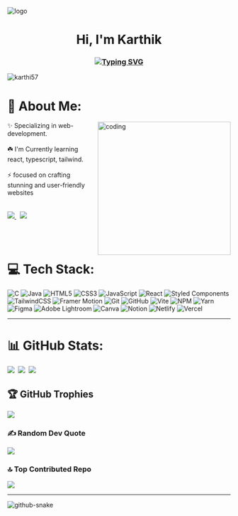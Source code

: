 ![logo](https://thumbs.gfycat.com/BetterHandmadeGull-size_restricted.gif)

<h1 align="center">Hi, <!<img src="https://camo.githubusercontent.com/e8e7b06ecf583bc040eb60e44eb5b8e0ecc5421320a92929ce21522dbc34c891/68747470733a2f2f6d656469612e67697068792e636f6d2f6d656469612f6876524a434c467a6361737252346961377a2f67697068792e676966" height="45" alt="✋"> I'm Karthik</h1>

<h3 align="center"><a href="https://github.com/karthi57"><img src="https://readme-typing-svg.herokuapp.com?font=Fira+Code&size=16&pause=1000&width=500&lines=A+Passionate+Learner+from+India;Programmer+%7C+Developer+%7C+Designer" alt="Typing SVG" /></a></h3>





<!--   <a href="https://salesp07.github.io" target="_blank">
     <img src="https://img.shields.io/badge/Portfolio-FF5722?style=for-the-badge&logo=todoist&logoColor=white" target="_blank" /> <!-- sqlite, safari, google-chrome are other good icon options --> 
  </a>
</div>
<p align="left"> <img src="https://komarev.com/ghpvc/?username=karthi57&label=Profile%20views&color=0e75b6&style=flat" alt="karthi57" /> </p>

# 💫 About Me:
<div>
<img align="right" alt="coding" width="300" src="https://i.pinimg.com/originals/54/c9/af/54c9af226721e95539a5cd9592d635bb.gif">
✨ Specializing in web-development.<br><br>☘️ I'm Currently learning react, typescript, tailwind.<br><br>⚡ focused on crafting  stunning and user-friendly websites
 </div>
 
<br/>
<br/>
<div> 
  <a href="mailto:karthikr0591@gmail.com"  target="_blank">
    <img src="https://img.shields.io/badge/Gmail-333333?style=for-the-badge&logo=gmail&logoColor=crimson" />
  </a>
 &nbsp;
  <a href="https://www.linkedin.com/in/karthik-r-web-developer/" target="_blank">
    <img src="https://img.shields.io/badge/LinkedIn-0077B5?style=for-the-badge&logo=linkedin&logoColor=white"/>
  </a>
</div>
 
<br/>
<br/>
<br/>


# 💻 Tech Stack:
![C](https://img.shields.io/badge/c-3B1E54.svg?style=for-the-badge&logo=c&logoColor=white) ![Java](https://img.shields.io/badge/java-F54A2A.svg?style=for-the-badge&logo=openjdk&logoColor=white)  ![HTML5](https://img.shields.io/badge/html5-%23DD0031.svg?style=for-the-badge&logo=html5&logoColor=white)  ![CSS3](https://img.shields.io/badge/css3-%231572C9.svg?style=for-the-badge&logo=css3&logoColor=white) ![JavaScript](https://img.shields.io/badge/javascript-%23F7DF1E.svg?style=for-the-badge&logo=javascript&logoColor=%23323330) ![React](https://img.shields.io/badge/react-%2320232a.svg?style=for-the-badge&logo=react&logoColor=%2361DAFB) ![Styled Components](https://img.shields.io/badge/styled--components-CC2B52?style=for-the-badge&logo=styled-components&logoColor=white) ![TailwindCSS](https://img.shields.io/badge/tailwindcss-%234285F4.svg?style=for-the-badge&logo=tailwind-css&logoColor=white) ![Framer Motion](https://img.shields.io/badge/Framer%20Motion-1E201E?style=for-the-badge&logo=framer&logoColor=crimson)
 ![Git](https://img.shields.io/badge/git-%23F05033.svg?style=for-the-badge&logo=git&logoColor=white) ![GitHub](https://img.shields.io/badge/github-%23121011.svg?style=for-the-badge&logo=github&logoColor=white) ![Vite](https://img.shields.io/badge/vite-%23646CFF.svg?style=for-the-badge&logo=vite&logoColor=white) ![NPM](https://img.shields.io/badge/NPM-%23CB3837.svg?style=for-the-badge&logo=npm&logoColor=white)  ![Yarn](https://img.shields.io/badge/yarn-%232C8EBB.svg?style=for-the-badge&logo=yarn&logoColor=white) ![Figma](https://img.shields.io/badge/figma-F03861.svg?style=for-the-badge&logo=figma&logoColor=white)   ![Adobe Lightroom](https://img.shields.io/badge/Adobe%20Lightroom-31A8FF.svg?style=for-the-badge&logo=Adobe%20Lightroom&logoColor=white) ![Canva](https://img.shields.io/badge/Canva-%2300C4CC.svg?style=for-the-badge&logo=Canva&logoColor=white)  ![Notion](https://img.shields.io/badge/Notion-%23000000.svg?style=for-the-badge&logo=notion&logoColor=white) ![Netlify](https://img.shields.io/badge/netlify-%23239120.svg?style=for-the-badge&logo=netlify&logoColor=black) ![Vercel](https://img.shields.io/badge/vercel-%23000000.svg?style=for-the-badge&logo=vercel&logoColor=white) 
<!--
![TypeScript](https://img.shields.io/badge/typescript-%23007ACC.svg?style=for-the-badge&logo=typescript&logoColor=white) ![Swift](https://img.shields.io/badge/swift-F54A2A?style=for-the-badge&logo=swift&logoColor=white) ![C#](https://img.shields.io/badge/c%23-%23239120.svg?style=for-the-badge&logo=csharp&logoColor=white) ![CSS3](https://img.shields.io/badge/css3-%231572B6.svg?style=for-the-badge&logo=css3&logoColor=white) ![Java](https://img.shields.io/badge/java-%23ED8B00.svg?style=for-the-badge&logo=openjdk&logoColor=white) ![HTML5](https://img.shields.io/badge/html5-%23E34F26.svg?style=for-the-badge&logo=html5&logoColor=white) ![GraphQL](https://img.shields.io/badge/-GraphQL-E10098?style=for-the-badge&logo=graphql&logoColor=white) ![PowerShell](https://img.shields.io/badge/PowerShell-%235391FE.svg?style=for-the-badge&logo=powershell&logoColor=white) ![Vercel](https://img.shields.io/badge/vercel-%23000000.svg?style=for-the-badge&logo=vercel&logoColor=white) ![AWS](https://img.shields.io/badge/AWS-%23FF9900.svg?style=for-the-badge&logo=amazon-aws&logoColor=white) ![Google Cloud](https://img.shields.io/badge/GoogleCloud-%234285F4.svg?style=for-the-badge&logo=google-cloud&logoColor=white) ![Angular](https://img.shields.io/badge/angular-%23DD0031.svg?style=for-the-badge&logo=angular&logoColor=white) ![.Net](https://img.shields.io/badge/.NET-5C2D91?style=for-the-badge&logo=.net&logoColor=white) ![Express.js](https://img.shields.io/badge/express.js-%23404d59.svg?style=for-the-badge&logo=express&logoColor=%2361DAFB) ![Electron.js](https://img.shields.io/badge/Electron-191970?style=for-the-badge&logo=Electron&logoColor=white) ![Next JS](https://img.shields.io/badge/Next-black?style=for-the-badge&logo=next.js&logoColor=white) ![NodeJS](https://img.shields.io/badge/node.js-6DA55F?style=for-the-badge&logo=node.js&logoColor=white) ![Redux](https://img.shields.io/badge/redux-%23593d88.svg?style=for-the-badge&logo=redux&logoColor=white) ![Vite](https://img.shields.io/badge/vite-%23646CFF.svg?style=for-the-badge&logo=vite&logoColor=white) ![TailwindCSS](https://img.shields.io/badge/tailwindcss-%2338B2AC.svg?style=for-the-badge&logo=tailwind-css&logoColor=white) ![SASS](https://img.shields.io/badge/SASS-hotpink.svg?style=for-the-badge&logo=SASS&logoColor=white) ![Nginx](https://img.shields.io/badge/nginx-%23009639.svg?style=for-the-badge&logo=nginx&logoColor=white) ![Figma](https://img.shields.io/badge/figma-%23F24E1E.svg?style=for-the-badge&logo=figma&logoColor=white) ![Framer](https://img.shields.io/badge/Framer-black?style=for-the-badge&logo=framer&logoColor=blue) ![MicrosoftSQLServer](https://img.shields.io/badge/Microsoft%20SQL%20Server-CC2927?style=for-the-badge&logo=microsoft%20sql%20server&logoColor=white) ![MongoDB](https://img.shields.io/badge/MongoDB-%234ea94b.svg?style=for-the-badge&logo=mongodb&logoColor=white) ![Postgres](https://img.shields.io/badge/postgres-%23316192.svg?style=for-the-badge&logo=postgresql&logoColor=white) ![Firebase](https://img.shields.io/badge/Firebase-039BE5?style=for-the-badge&logo=Firebase&logoColor=white) ![Adobe Audition](https://img.shields.io/badge/Adobe%20Audition-9999FF.svg?style=for-the-badge&logo=Adobe%20Audition&logoColor=white) ![Adobe Photoshop](https://img.shields.io/badge/adobe%20photoshop-%2331A8FF.svg?style=for-the-badge&logo=adobe%20photoshop&logoColor=white) ![Notion](https://img.shields.io/badge/Notion-%23000000.svg?style=for-the-badge&logo=notion&logoColor=white)
-->

-----

<!--<img src="https://img.shields.io/badge/C-00599C?logo=c&logoColor=white" alt="C" style="height: 30px; margin:10px;"> &nbsp;<img src="https://img.shields.io/badge/HTML-%23E34F26.svg?logo=html5&logoColor=white" alt="Notion" style="height: 30px; margin:10px;">&nbsp;<img src="https://img.shields.io/badge/CSS-1572B6?logo=css3&logoColor=fff)" alt="CSS" style="height: 30px; margin:10px;"> <img src="https://img.shields.io/badge/JavaScript-F7DF1E?logo=javascript&logoColor=000" alt="JavaScript" style="height: 30px; margin:5px;"> &nbsp;<img src="https://img.shields.io/badge/Java-%23ED8B00.svg?logo=openjdk&logoColor=white" alt="JAVA" style="height: 30px; margin:5px;"> &nbsp;<img src="https://img.shields.io/badge/React-%2320232a.svg?logo=react&logoColor=%2361DAFB" alt="React" style="height: 30px; margin:5px;">&nbsp; <img src="https://img.shields.io/badge/Tailwind%20CSS-%2338B2AC.svg?logo=tailwind-css&logoColor=white" alt="Tailwind" style="height: 30px; margin:5px;"> &nbsp;<img src="https://img.shields.io/badge/styled--components-DB7093?logo=styledcomponents&logoColor=fff" alt="Styled-components" style="height: 30px; margin:5px;">&nbsp; <img src="https://img.shields.io/badge/Git-F05032?logo=git&logoColor=fff" alt="Git" style="height: 30px; margin:5px;">&nbsp; <img src="https://img.shields.io/badge/GitHub%20Pages-121013?logo=github&logoColor=white" alt="github" style="height: 30px; margin:5px;">&nbsp; <img src="https://img.shields.io/badge/JSON-000?logo=json&logoColor=fff" alt="JSON" style="height: 30px; margin:5px;">&nbsp; <img src="https://img.shields.io/badge/Vite-646CFF?logo=vite&logoColor=fff" alt="Vite" style="height: 30px; margin:5px;"> &nbsp;<img src="https://img.shields.io/badge/Framer-05F?logo=framer&logoColor=fff" alt="Framer" style="height: 30px; margin:5px;">&nbsp; <img src="https://img.shields.io/badge/Canva-%2300C4CC.svg?&logo=Canva&logoColor=white" alt="Canva" style="height: 30px; margin:5px;">&nbsp; <img src="https://img.shields.io/badge/Figma-F24E1E?logo=figma&logoColor=white" alt="Figma" style="height: 30px; margin:5px;"> &nbsp;<img src="https://img.shields.io/badge/Adobe%20Lightroom-31A8FF?logo=Adobe%20Lightroom&logoColor=white" alt="AdobeLightRoom" style="height: 30px; margin:5px;">&nbsp; <img src="https://img.shields.io/badge/npm-CB3837?logo=npm&logoColor=fff" alt="npm" style="height: 30px; margin:5px;">&nbsp; <img src="https://img.shields.io/badge/Yarn-2C8EBB?logo=yarn&logoColor=fff" alt="Yarn" style="height: 30px; margin:5px;"> &nbsp;<img src="https://custom-icon-badges.demolab.com/badge/VS%20Code-0078d7.svg?logo=vsc&logoColor=white" alt="VSCode" style="height: 30px; margin:5px;">&nbsp; <img src="https://img.shields.io/badge/CodeSandbox-151515?logo=codesandbox&logoColor=fff" alt="codeSandBox" style="height: 30px; margin:5px;"> &nbsp;<img src="https://img.shields.io/badge/Notion-000?logo=notion&logoColor=fff" alt="Notion" style="height: 30px; margin:5px;"> &nbsp;<img src="https://custom-icon-badges.demolab.com/badge/Windows-0078D6?logo=windows11&logoColor=white" alt="Windows" style="height: 30px; margin:5px;"> &nbsp;<img src="https://img.shields.io/badge/Ubuntu-E95420?logo=ubuntu&logoColor=white" alt="Ubuntu" style="height: 30px; margin:5px;">

<br/> -->




# 📊 GitHub Stats:
![](https://github-readme-stats.vercel.app/api?username=karthi57&theme=dark&hide_border=false&include_all_commits=true&count_private=true)&nbsp;
![](https://github-readme-streak-stats.herokuapp.com/?user=karthi57&theme=dark&hide_border=false)&nbsp;
![](https://github-readme-stats.vercel.app/api/top-langs/?username=karthi57&theme=dark&hide_border=false&include_all_commits=true&count_private=true&layout=compact)

## 🏆 GitHub Trophies
![](https://github-profile-trophy.vercel.app/?username=karthi57&theme=radical&no-frame=false&no-bg=false&margin-w=4)

### ✍️ Random Dev Quote 
![](https://quotes-github-readme.vercel.app/api?type=horizontal&theme=tokyonight)

### 🔝 Top Contributed Repo
![](https://github-contributor-stats.vercel.app/api?username=karthi57&limit=5&theme=dark&combine_all_yearly_contributions=true)

-----
<picture>
  <source media="(prefers-color-scheme: dark)" srcset="https://raw.githubusercontent.com/tobiasmeyhoefer/tobiasmeyhoefer/output/github-snake-dark.svg" />
  <source media="(prefers-color-scheme: light)" srcset="https://raw.githubusercontent.com/tobiasmeyhoefer/tobiasmeyhoefer/output/github-snake.svg" />
  <img alt="github-snake" src="https://raw.githubusercontent.com/tobiasmeyhoefer/tobiasmeyhoefer/output/github-snake.svg" />
</picture>


